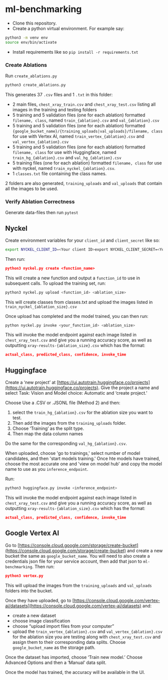 # ml-benchmarking

- Clone this repository.
- Create a python virtual environment. For example say:

```bash
python3 -m venv env
source env/bin/activate
```

- Install requirements like so `pip install -r requirements.txt`

### Create Ablations

Run `create_ablations.py`

```bash
python3 create_ablations.py
```

This generates 37 `.csv` files and 1 `.txt` in this folder:

- 2 main files, `chest_xray_train.csv` and `chest_xray_test.csv` listing all images in the training and testing folders
- 5 training and 5 validation files (one for each ablation) formatted `filename, class`, named `train_{ablation}.csv` and `val_{ablation}.csv`
- 5 training and 5 validation files (one for each ablation) formatted `{google_bucket_name}/{training_uploads|val_uploads}/filename, class` for use with Vertex AI, named `train_vertex_{ablation}.csv` and `val_vertex_{ablation}.csv`
- 5 training and 5 validation files (one for each ablation) formatted `filename, class` for use with Huggingface, named `train_hg_{ablation}.csv` and `val_hg_{ablation}.csv`
- 5 training files (one for each ablation) formatted `filename, class` for use with nyckel, named `train_nyckel_{ablation}.csv`.
- 1 `classes.txt` file containing the class names.

2 folders are also generated, `training_uploads` and `val_uploads` that contain all the images to be used.

### Verify Ablation Correctness

Generate data-files then run `pytest`

## Nyckel

Create environment variables for your `client_id` and `client_secret` like so:

```bash
export NYCKEL_CLIENT_ID=<Your client ID>export NYCKEL_CLIENT_SECRET=<Your client secret>
```

Then run:

```json
python3 nyckel.py create <function_name>
```

This will create a new function and output a `function_id` to use in subsequent calls. To upload the training set, run:

```bash
python3 nyckel.py upload <function_id> <ablation_size>
```

This will create classes from classes.txt and upload the images listed in `train_nyckel_{ablation_size}.csv`

Once upload has completed and the model trained, you can then run:

```bash
python nyckel.py invoke <your_function_id> <ablation_size>
```

This will invoke the model endpoint against each image listed in `chest_xray_test.csv` and give you a running accuracy score, as well as outputting `xray-results-{ablation_size}.csv` which has the format:

```json
actual_class, predicted_class, confidence, invoke_time
```

## Huggingface

Create a ‘new project’ at [https://ui.autotrain.huggingface.co/projects](https://ui.autotrain.huggingface.co/projects). Give the project a name and select Task: Vision and Model choice: Automatic and ‘create project.’

Choose Use a .CSV or .JSONL file (Method 2) and then:

1. select the `train_hg_{ablation}.csv` for the ablation size you want to test.
2. Then add the images from the `training_uploads` folder.
3. Choose ‘Training’ as the split type.
4. Then map the data column names

Do the same for the corresponding `val_hg_{ablation}.csv`.

When uploaded, choose 'go to trainings,' select number of model candidates, and then 'start models training.' Once hte models have trained, choose the most accurate one and 'view on model hub' and copy the model name to use as you `inference_endpoint`.

Run:

```bash
python3 huggingface.py invoke <inference_endpoint>
```

This will invoke the model endpoint against each image listed in `chest_xray_test.csv` and give you a running accuracy score, as well as outputting `xray-results-{ablation_size}.csv` which has the format:

```json
actual_class, predicted_class, confidence, invoke_time
```

## Google Vertex AI

Go to [https://console.cloud.google.com/storage/create-bucket](https://console.cloud.google.com/storage/create-bucket) and create a new bucket the same as `google_bucket_name`. You will need to also create a credentials json file for your service account, then add that json to `ml-benchmarking`. Then run:

```json
python3 vertex.py
```

This will upload the images from the `training_uploads` and `val_uploads` folders into the bucket.

Once they have uploaded, go to [https://console.cloud.google.com/vertex-ai/datasets](https://console.cloud.google.com/vertex-ai/datasets) and:

- create a new dataset
- choose image classification
- choose “upload import files from your computer”
- upload the `train_vertex_{ablation}.csv` and `val_vertex_{ablation}.csv` for the ablation size you are testing along with `chest_xray_test.csv` and assign them to their corresponding data splits. Choose `google_bucket_name` as the storage path.

Once the dataset has imported, choose ‘Train new model.’ Choose Advanced Options and then a ‘Manual’ data split.

Once the model has trained, the accuracy will be available in the UI.
